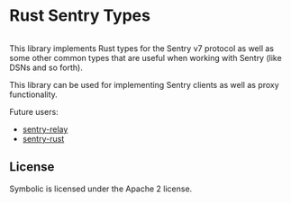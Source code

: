 # Rust Sentry Types

<a href="https://travis-ci.org/getsentry/rust-sentry-types"><img src="https://travis-ci.org/getsentry/rust-sentry-types.svg?branch=master" alt=""></a>

This library implements Rust types for the Sentry v7 protocol as well as some other
common types that are useful when working with Sentry (like DSNs and so forth).

This library can be used for implementing Sentry clients as well as proxy
functionality.

Future users:

* [sentry-relay](https://github.com/getsentry/sentry-relay)
* [sentry-rust](https://github.com/getsentry/sentry-rust)

## License

Symbolic is licensed under the Apache 2 license.
